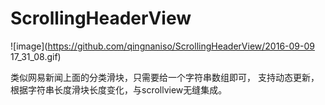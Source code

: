 # ScrollingHeaderView

![image](https://github.com/qingnaniso/ScrollingHeaderView/2016-09-09 17_31_08.gif)

类似网易新闻上面的分类滑块，只需要给一个字符串数组即可， 支持动态更新，根据字符串长度滑块长度变化，与scrollview无缝集成。

